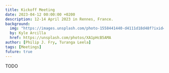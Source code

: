```yaml
---
title: Kickoff Meeting
date: 2023-04-12 00:00:00 +0200
description: 12-14 April 2023 in Rennes, France.
background:
  img: "https://images.unsplash.com/photo-1558441440-d4111d18d48f?ixid=eyJhcHBfaWQiOjEyMDd9&auto=format&fit=crop&w=1000&q=80"
  by: Kyle Arcilla
  href: https://unsplash.com/photos/XA1pHcB5AMA
author: [Philip J. Fry, Turanga Leela]
tags: [Meetings]
future: true
--- 
```


TODO
